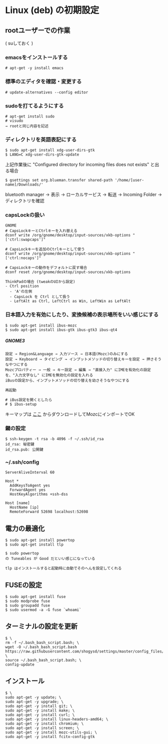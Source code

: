 # Linux (deb) の初期設定

## rootユーザーでの作業
( suしておく )

### emacsをインストールする
```
# apt-get -y install emacs
```

### 標準のエディタを確認・変更する
```
# update-alternatives --config editor
```

### sudoを打てるようにする
```
# apt-get install sudo
# visudo
→ rootと同じ内容を記述
```

### ディレクトリを英語表記にする
```
$ sudo apt-get install xdg-user-dirs-gtk
$ LANG=C xdg-user-dirs-gtk-update
```
上記作業後に "Configured directory for incoming files does not exists" と出る場合
```
$ gsettings set org.blueman.transfer shared-path '/home/[user-name]/Downloads/'
```
bluetooth manager → 表示 → ローカルサービス → 転送 → Incoming Folder → ディレクトリを確認

### capsLockの扱い
```
GNOME
# CapsLockキーとCtrlキーを入れ替える
dconf write /org/gnome/desktop/input-sources/xkb-options "['ctrl:swapcaps']"

# CapsLockキーを追加のCtrlキーとして使う
dconf write /org/gnome/desktop/input-sources/xkb-options "['ctrl:nocaps']"

# CapsLockキーの動作をデフォルトに戻す場合
dconf reset /org/gnome/desktop/input-sources/xkb-options
```
```
ThinkPadの場合 (tweakのUIから設定)
- Ctrl position
  - 'A'の左側
  - CapsLock を Ctrl として扱う
  - LeftAlt as Ctrl, LeftCtrl as Win, LeftWin as LeftAlt
```

### 日本語入力を有効にしたり、変換候補の表示場所をいい感じにする
```
$ sudo apt-get install ibus-mozc
$ sudo apt-get install ibus-gtk ibus-gtk3 ibus-qt4
```

##### GNOME3
```
設定 → Region&Language → 入力ソース → 日本語(Mozc)のみにする
設定 → Keyboard → タイピング → インプットメソッドの切り替えキーを設定 → 押さそうなやつにする
Mozcプロパティー → 一般 → キー設定 → 編集 → "直接入力" にIMEを有効化の設定を、"入力文字なし" にIMEを無効化の設定を入れる
iBusの設定から、インプットメソッドの切り替えを幼さそうなやつにする

再起動

# iBus設定を開くとしたら
# $ ibus-setup
```
キーマップは [ここ](https://github.com/shogysd/settings/blob/master/config_files/linux_mozc_keymap.txt) からダウンロードしてMozcにインポートでOK

### 鍵の設定
```
$ ssh-keygen -t rsa -b 4096 -f ~/.ssh/id_rsa
id_rsa: 秘密鍵
id_rsa.pub: 公開鍵
```

### ~/.ssh/config
```
ServerAliveInterval 60

Host *
  AddKeysToAgent yes
  ForwardAgent yes
  HostKeyAlgorithms +ssh-dss
```
```
Host [name]
  HostName [ip]
  RemoteForward 52698 localhost:52698
```

## 電力の最適化
```
$ sudo apt-get install powertop
$ sudo apt-get install tlp
```
```
$ sudo powertop
の Tuneables が Good だといい感じになっている

tlp はインストールすると起動時に自動でそのへんを設定してくれる
```

## FUSEの設定
```
$ sudo apt-get install fuse
$ sudo modprobe fuse
$ sudo groupadd fuse
$ sudo usermod -a -G fuse `whoami`
```

## ターミナルの設定を更新
```
$ \
rm -f ~/.bash_bash_script.bash; \
wget -O ~/.bash_bash_script.bash https://raw.githubusercontent.com/shogysd/settings/master/config_files/bash_script.bash; \
source ~/.bash_bash_script.bash; \
config-update
```

## インストール
```
$ \
sudo apt-get -y update; \
sudo apt-get -y upgrade; \
sudo apt-get -y install git; \
sudo apt-get -y install make; \
sudo apt-get -y install curl; \
sudo apt-get -y install linux-headers-amd64; \
sudo apt-get -y install chromium; \
sudo apt-get -y install screen; \
sudo apt-get -y install mozc-utils-gui; \
sudo apt-get -y install fcitx-config-gtk
```

